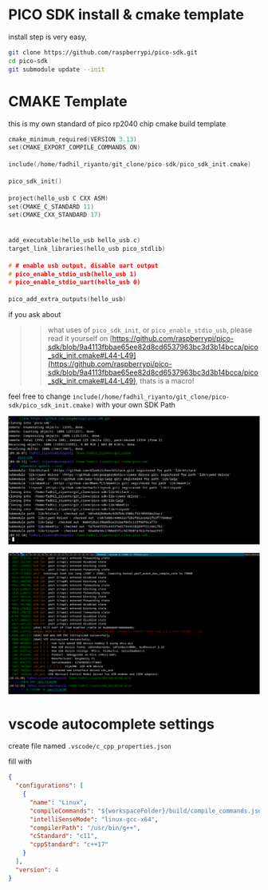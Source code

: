 # PICO SDK install & cmake template

install step is very easy, 

```sh
git clone https://github.com/raspberrypi/pico-sdk.git
cd pico-sdk
git submodule update --init
```

# CMAKE Template

this is my own standard of pico rp2040 chip cmake build template

```C
cmake_minimum_required(VERSION 3.13)
set(CMAKE_EXPORT_COMPILE_COMMANDS ON)

include(/home/fadhil_riyanto/git_clone/pico-sdk/pico_sdk_init.cmake)

pico_sdk_init()

project(hello_usb C CXX ASM)
set(CMAKE_C_STANDARD 11)
set(CMAKE_CXX_STANDARD 17)


add_executable(hello_usb hello_usb.c)
target_link_libraries(hello_usb pico_stdlib)

# # enable usb output, disable uart output
# pico_enable_stdio_usb(hello_usb 1)
# pico_enable_stdio_uart(hello_usb 0)

pico_add_extra_outputs(hello_usb)
```
if you ask about 

>> what uses of `pico_sdk_init`, or `pico_enable_stdio_usb`, please read it yourself on [https://github.com/raspberrypi/pico-sdk/blob/9a4113fbbae65ee82d8cd6537963bc3d3b14bcca/pico_sdk_init.cmake#L44-L49](https://github.com/raspberrypi/pico-sdk/blob/9a4113fbbae65ee82d8cd6537963bc3d3b14bcca/pico_sdk_init.cmake#L44-L49), thats is a macro!

feel free to change `include(/home/fadhil_riyanto/git_clone/pico-sdk/pico_sdk_init.cmake)` with your own SDK Path

![image](../_images/3cd8678ed1023faefda7a4811168e691c0c03b33959a8272ce79f4833dba63016f479fe6da574e7b9dd0cfab422e1c05562aae820819ae717115691c.png)

![image](../_images/647a46c8f9f938fa98e322298755afe0249e3cfe64d7ffcddd8626d6a31f07e8cf9f3e1fd131d2ce12001631a942c041f072916f19e416e26f2b1da9.png)

# vscode autocomplete settings

create file named `.vscode/c_cpp_properties.json`

fill with

```json
{
  "configurations": [
    {
      "name": "Linux",
      "compileCommands": "${workspaceFolder}/build/compile_commands.json",
      "intelliSenseMode": "linux-gcc-x64",
      "compilerPath": "/usr/bin/g++",
      "cStandard": "c11",
      "cppStandard": "c++17"
    }
  ],
  "version": 4
}

```